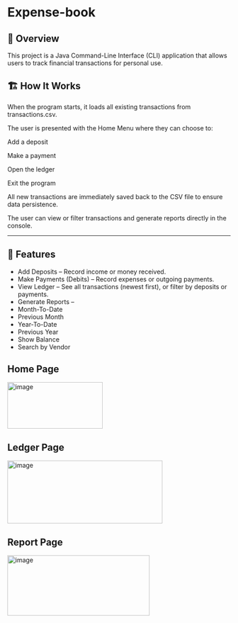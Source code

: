 # Expense-book


## 📖 Overview
This project is a Java Command-Line Interface (CLI) application that allows users to track financial transactions for personal use.

## 🏗️ How It Works

When the program starts, it loads all existing transactions from transactions.csv.

The user is presented with the Home Menu where they can choose to:

Add a deposit

Make a payment

Open the ledger

Exit the program

All new transactions are immediately saved back to the CSV file to ensure data persistence.

The user can view or filter transactions and generate reports directly in the console.

---

## 🚀 Features
- Add Deposits – Record income or money received.
- Make Payments (Debits) – Record expenses or outgoing payments.
- View Ledger – See all transactions (newest first), or filter by deposits or payments.
- Generate Reports –
- Month-To-Date
- Previous Month
- Year-To-Date
- Previous Year
- Show Balance
- Search by Vendor  

## Home Page

<img width="215" height="105" alt="image" src="https://github.com/user-attachments/assets/8520db33-0751-45eb-80f9-ca098934b9ed" />


## Ledger Page

<img width="350" height="142" alt="image" src="https://github.com/user-attachments/assets/903bd48c-5cb4-4eba-8028-b3c7328343c3" />

## Report Page

<img width="321" height="136" alt="image" src="https://github.com/user-attachments/assets/34693356-7248-40ff-b108-7124a7ce8d2f" />





